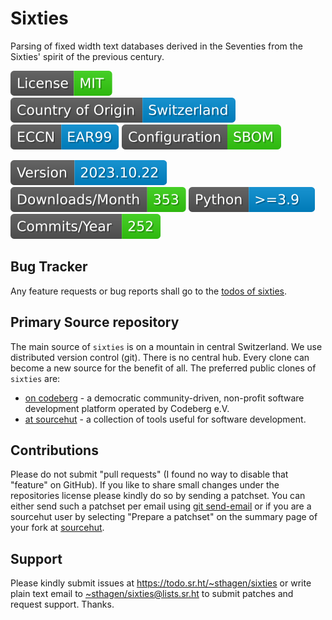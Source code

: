 # Sixties

Parsing of fixed width text databases derived in the Seventies from the Sixties' spirit of the previous century.

[![license](badges/license-spdx-mit.svg)](https://git.sr.ht/~sthagen/sixties/tree/default/item/LICENSE)
[![Country of Origin](badges/country-of-origin-name-switzerland-neutral.svg)](https://git.sr.ht/~sthagen/sixties/tree/default/item/COUNTRY-OF-ORIGIN)
[![Export Classification Control Number (ECCN)](badges/export-control-classification-number_eccn-ear99-neutral.svg)](https://git.sr.ht/~sthagen/sixties/tree/default/item/EXPORT-CONTROL-CLASSIFICATION-NUMBER)
[![Configuration](badges/configuration-sbom.svg)](third-party/index.html)

[![Version](badges/latest-release.svg)](https://pypi.python.org/pypi/sixties/)
[![Downloads](badges/downloads-per-month.svg)](https://pepy.tech/project/sixties)
[![Python](badges/python-versions.svg)](https://pypi.python.org/pypi/sixties/)
[![Maintenance Status](badges/commits-per-year.svg)](https://git.sr.ht/~sthagen/sixties/log)

## Bug Tracker

Any feature requests or bug reports shall go to the [todos of sixties](https://todo.sr.ht/~sthagen/sixties).

## Primary Source repository

The main source of `sixties` is on a mountain in central Switzerland.
We use distributed version control (git).
There is no central hub.
Every clone can become a new source for the benefit of all.
The preferred public clones of `sixties` are:

* [on codeberg](https://codeberg.org/sthagen/sixties) - a democratic community-driven, non-profit software development platform operated by Codeberg e.V.
* [at sourcehut](https://git.sr.ht/~sthagen/sixties) - a collection of tools useful for software development.

## Contributions

Please do not submit "pull requests" (I found no way to disable that "feature" on GitHub).
If you like to share small changes under the repositories license please kindly do so by sending a patchset.
You can either send such a patchset per email using [git send-email](https://git-send-email.io) or 
if you are a sourcehut user by selecting "Prepare a patchset" on the summary page of your fork at [sourcehut](https://git.sr.ht/).

## Support

Please kindly submit issues at <https://todo.sr.ht/~sthagen/sixties> or write plain text email to <~sthagen/sixties@lists.sr.ht> to submit patches and request support. Thanks.
